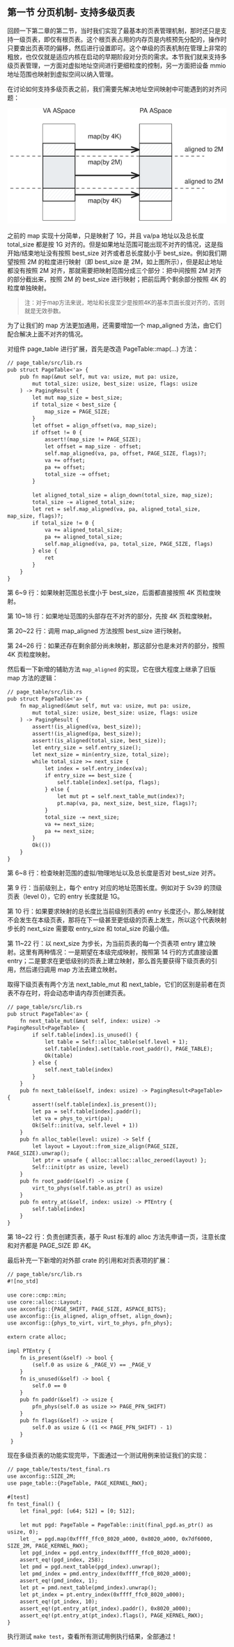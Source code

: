 ## 第一节 分页机制- 支持多级页表



回顾一下第二章的第二节，当时我们实现了最基本的页表管理机制，那时还只是支持一级页表，即仅有根页表。这个根页表占用的内存页是内核预先分配的，操作时只要查出页表项的偏移，然后进行设置即可。这个单级的页表机制在管理上非常的粗放，也仅仅就是适应内核在启动的早期阶段对分页的需求。本节我们就来支持多级页表管理，一方面对虚拟地址空间进行更细粒度的控制，另一方面把设备 mmio 地址范围也映射到虚拟空间以纳入管理。

在讨论如何支持多级页表之前，我们需要先解决地址空间映射中可能遇到的对齐问题：

<div style="text-align:center">
   <img src=".\img\final_map.svg" alt="final_map" style="zoom:70%"/>
</div>



之前的 map 实现十分简单，只是映射了 1G，并且 va/pa 地址以及总长度 total_size 都是按 1G 对齐的。但是如果地址范围可能出现不对齐的情况，这是指开始/结束地址没有按照 best_size 对齐或者总长度就小于 best_size。例如我们期望按照 2M 的粒度进行映射（即 best_size 是 2M，如上图所示），但是起止地址都没有按照 2M 对齐，那就需要把映射范围分成三个部分：把中间按照 2M 对齐的部分截出来，按照 2M 的 best_size 进行映射；把前后两个剩余部分按照 4K 的粒度单独映射。

> <font size=2>注：对于map方法来说，地址和长度至少是按照4K的基本页面长度对齐的，否则就是无效参数。</font>

为了让我们的 map 方法更加通用，还需要增加一个 map_aligned 方法，由它们配合解决上面不对齐的情况。

对组件 page_table 进行扩展，首先是改造 PageTable::map(...) 方法：

```rust,editable
// page_table/src/lib.rs
pub struct PageTable<'a> {
    pub fn map(&mut self, mut va: usize, mut pa: usize,
        mut total_size: usize, best_size: usize, flags: usize
    ) -> PagingResult {
        let mut map_size = best_size;
        if total_size < best_size {
            map_size = PAGE_SIZE;
        }
        let offset = align_offset(va, map_size);
        if offset != 0 {
            assert!(map_size != PAGE_SIZE);
            let offset = map_size - offset;
            self.map_aligned(va, pa, offset, PAGE_SIZE, flags)?;
            va += offset;
            pa += offset;
            total_size -= offset;
        }

        let aligned_total_size = align_down(total_size, map_size);
        total_size -= aligned_total_size;
        let ret = self.map_aligned(va, pa, aligned_total_size, map_size, flags)?;
        if total_size != 0 {
            va += aligned_total_size;
            pa += aligned_total_size;
            self.map_aligned(va, pa, total_size, PAGE_SIZE, flags)
        } else {
            ret
        }
    }
}
```

第 6~9 行：如果映射范围总长度小于 best_size，后面都直接按照 4K 页粒度映射。

第 10~18 行：如果地址范围的头部存在不对齐的部分，先按 4K 页粒度映射。

第 20~22 行：调用 map_aligned 方法按照 best_size 进行映射。

第 24~26 行：如果还存在剩余部分尚未映射，那这部分也是未对齐的部分，按照 4K 页粒度映射。

然后看一下新增的辅助方法 `map_aligned` 的实现，它在很大程度上继承了旧版 map 方法的逻辑：

```rust,editable
// page_table/src/lib.rs
pub struct PageTable<'a> {
    fn map_aligned(&mut self, mut va: usize, mut pa: usize,
        mut total_size: usize, best_size: usize, flags: usize
    ) -> PagingResult {
        assert!(is_aligned(va, best_size));
        assert!(is_aligned(pa, best_size));
        assert!(is_aligned(total_size, best_size));
        let entry_size = self.entry_size();
        let next_size = min(entry_size, total_size);
        while total_size >= next_size {
            let index = self.entry_index(va);
            if entry_size == best_size {
                self.table[index].set(pa, flags);
            } else {
                let mut pt = self.next_table_mut(index)?;
                pt.map(va, pa, next_size, best_size, flags)?;
            }
            total_size -= next_size;
            va += next_size;
            pa += next_size;
        }
        Ok(())
    }
}
```

第 6~8 行：检查映射范围的虚拟/物理地址以及总长度是否对 best_size 对齐。

第 9 行：当前级别上，每个 entry 对应的地址范围长度。例如对于 Sv39 的顶级页表（level 0），它的 entry 长度就是 1G。

第 10 行：如果要求映射的总长度比当前级别页表的 entry 长度还小，那么映射就不会发生在本级页表，那将在下一级甚至更低级的页表上发生，所以这个代表映射步长的 next_size 需要取 entry_size 和 total_size 的最小值。

第 11~22 行：以 next_size 为步长，为当前页表的每一个页表项 entry 建立映射。这里有两种情况：一是期望在本级完成映射，按照第 14 行的方式直接设置 entry；二是要求在更低级别的页表上建立映射，那么首先要获得下级页表的引用，然后递归调用 map 方法去建立映射。



取得下级页表有两个方法 next_table_mut 和 next_table，它们的区别是前者在页表不存在时，将会动态申请内存页创建页表。

```rust,editable
// page_table/src/lib.rs
pub struct PageTable<'a> {
    fn next_table_mut(&mut self, index: usize) -> PagingResult<PageTable> {
        if self.table[index].is_unused() {
            let table = Self::alloc_table(self.level + 1);
            self.table[index].set(table.root_paddr(), PAGE_TABLE);
            Ok(table)
        } else {
            self.next_table(index)
        }
    }
    pub fn next_table(&self, index: usize) -> PagingResult<PageTable> {
        assert!(self.table[index].is_present());
        let pa = self.table[index].paddr();
        let va = phys_to_virt(pa);
        Ok(Self::init(va, self.level + 1))
    }
    pub fn alloc_table(level: usize) -> Self {
        let layout = Layout::from_size_align(PAGE_SIZE, PAGE_SIZE).unwrap();
        let ptr = unsafe { alloc::alloc::alloc_zeroed(layout) };
        Self::init(ptr as usize, level)
    }
    pub fn root_paddr(&self) -> usize {
        virt_to_phys(self.table.as_ptr() as usize)
    }
    pub fn entry_at(&self, index: usize) -> PTEntry {
        self.table[index]
    }
}
```

第 18~22 行：负责创建页表，基于 Rust 标准的 alloc 方法先申请一页，注意长度和对齐都是 PAGE_SIZE 即 4K。

最后补充一下新增的对外部 crate 的引用和对页表项的扩展：

```rust,editable
// page_table/src/lib.rs
#![no_std]

use core::cmp::min;
use core::alloc::Layout;
use axconfig::{PAGE_SHIFT, PAGE_SIZE, ASPACE_BITS};
use axconfig::{is_aligned, align_offset, align_down};
use axconfig::{phys_to_virt, virt_to_phys, pfn_phys};

extern crate alloc;

impl PTEntry {
    fn is_present(&self) -> bool {
        (self.0 as usize & _PAGE_V) == _PAGE_V
    }
    fn is_unused(&self) -> bool {
        self.0 == 0
    }
    pub fn paddr(&self) -> usize {
        pfn_phys(self.0 as usize >> PAGE_PFN_SHIFT)
    }
    pub fn flags(&self) -> usize {
        self.0 as usize & ((1 << PAGE_PFN_SHIFT) - 1)
    }
 }
```



现在多级页表的功能实现完毕，下面通过一个测试用例来验证我们的实现：

```rust,editable
// page_table/tests/test_final.rs
use axconfig::SIZE_2M;
use page_table::{PageTable, PAGE_KERNEL_RWX};

#[test]
fn test_final() {
    let final_pgd: [u64; 512] = [0; 512];

    let mut pgd: PageTable = PageTable::init(final_pgd.as_ptr() as usize, 0);
    let _ = pgd.map(0xffff_ffc0_8020_a000, 0x8020_a000, 0x7df6000, SIZE_2M, PAGE_KERNEL_RWX);
    let pgd_index = pgd.entry_index(0xffff_ffc0_8020_a000);
    assert_eq!(pgd_index, 258);
    let pmd = pgd.next_table(pgd_index).unwrap();
    let pmd_index = pmd.entry_index(0xffff_ffc0_8020_a000);
    assert_eq!(pmd_index, 1);
    let pt = pmd.next_table(pmd_index).unwrap();
    let pt_index = pt.entry_index(0xffff_ffc0_8020_a000);
    assert_eq!(pt_index, 10);
    assert_eq!(pt.entry_at(pt_index).paddr(), 0x8020_a000);
    assert_eq!(pt.entry_at(pt_index).flags(), PAGE_KERNEL_RWX);
}
```

执行测试 `make test`，查看所有测试用例执行结果，全部通过！





<script src="https://utteranc.es/client.js"
        repo="OSLearning365/blog-issues"
        issue-term="pathname"
        theme="github-light"
        crossorigin="anonymous"
        async>
</script>
